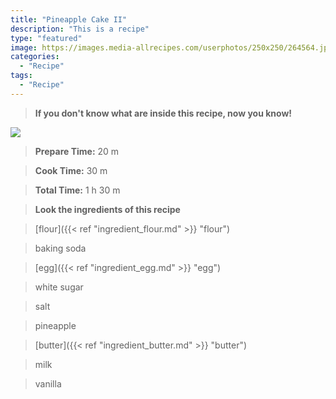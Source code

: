```yaml
---
title: "Pineapple Cake II"
description: "This is a recipe"
type: "featured"
image: https://images.media-allrecipes.com/userphotos/250x250/264564.jpg
categories: 
  - "Recipe"
tags: 
  - "Recipe"
---
```



>**If you don't know what are inside this recipe, now you know!**

![](../images/Recipes-Banner.jpg)
> **Prepare Time:** 20 m


> **Cook Time:** 30 m


> **Total Time:** 1 h 30 m

> **Look the ingredients of this recipe**

> [flour]({{< ref "ingredient_flour.md" >}} "flour")

> baking soda

> [egg]({{< ref "ingredient_egg.md" >}} "egg")

> white sugar

> salt

> pineapple

> [butter]({{< ref "ingredient_butter.md" >}} "butter")

> milk

> vanilla

